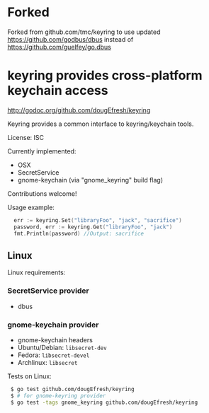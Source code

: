 # Forked

Forked from github.com/tmc/keyring to use updated https://github.com/godbus/dbus instead of https://github.com/guelfey/go.dbus

# keyring provides cross-platform keychain access

http://godoc.org/github.com/dougEfresh/keyring

Keyring provides a common interface to keyring/keychain tools.

License: ISC

Currently implemented:
- OSX
- SecretService
- gnome-keychain (via "gnome_keyring" build flag)

Contributions welcome!

Usage example:

```go
  err := keyring.Set("libraryFoo", "jack", "sacrifice")
  password, err := keyring.Get("libraryFoo", "jack")
  fmt.Println(password) //Output: sacrifice
```

## Linux

Linux requirements:

### SecretService provider

- dbus

### gnome-keychain provider

- gnome-keychain headers
- Ubuntu/Debian: `libsecret-dev`
- Fedora: `libsecret-devel`
- Archlinux: `libsecret`

Tests on Linux:
```sh
 $ go test github.com/dougEfresh/keyring
 $ # for gnome-keyring provider
 $ go test -tags gnome_keyring github.com/dougEfresh/keyring
```


